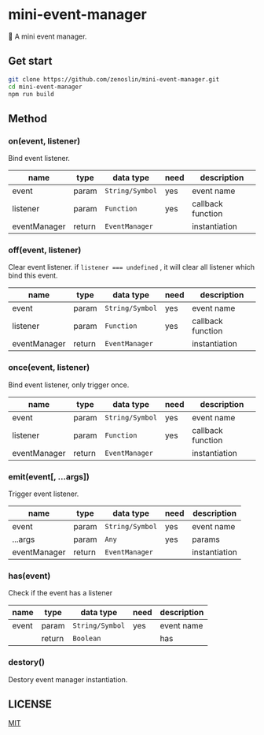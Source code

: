 # mini-event-manager

:satellite: A mini event manager.

## Get start

```bash
git clone https://github.com/zenoslin/mini-event-manager.git
cd mini-event-manager
npm run build
```

## Method 

### on(event, listener)

Bind event listener.

| name         | type   | data type       | need | description       |
| ------------ | ------ | --------------- | ---- | ----------------- |
| event        | param  | `String/Symbol` | yes  | event name        |
| listener     | param  | `Function`      | yes  | callback function |
| eventManager | return | `EventManager`  |      | instantiation     |

### off(event, listener)

Clear event listener. if  `listener === undefined` , it will clear all listener which bind this event.

| name         | type   | data type       | need | description       |
| ------------ | ------ | --------------- | ---- | ----------------- |
| event        | param  | `String/Symbol` | yes  | event name        |
| listener     | param  | `Function`      | yes  | callback function |
| eventManager | return | `EventManager`  |      | instantiation     |

### once(event, listener)

Bind event listener, only trigger once.

| name         | type   | data type       | need | description       |
| ------------ | ------ | --------------- | ---- | ----------------- |
| event        | param  | `String/Symbol` | yes  | event name        |
| listener     | param  | `Function`      | yes  | callback function |
| eventManager | return | `EventManager`  |      | instantiation     |

### emit(event[, ...args])

Trigger event listener.

| name         | type   | data type       | need | description   |
| ------------ | ------ | --------------- | ---- | ------------- |
| event        | param  | `String/Symbol` | yes  | event name    |
| ...args      | param  | `Any`           | yes  | params        |
| eventManager | return | `EventManager`  |      | instantiation |

### has(event)

Check if the event has a listener

| name  | type   | data type       | need | description |
| ----- | ------ | --------------- | ---- | ----------- |
| event | param  | `String/Symbol` | yes  | event name  |
|       | return | `Boolean`       |      | has         |

### destory()

Destory event manager instantiation.

## LICENSE
[MIT](LICENSE)
